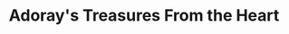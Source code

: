 ---
title: "Adoray's Treasures From the Heart"
url: /river-falls/adorays-treasures-from-the-heart/
shop: Gebrauchtwaren
---